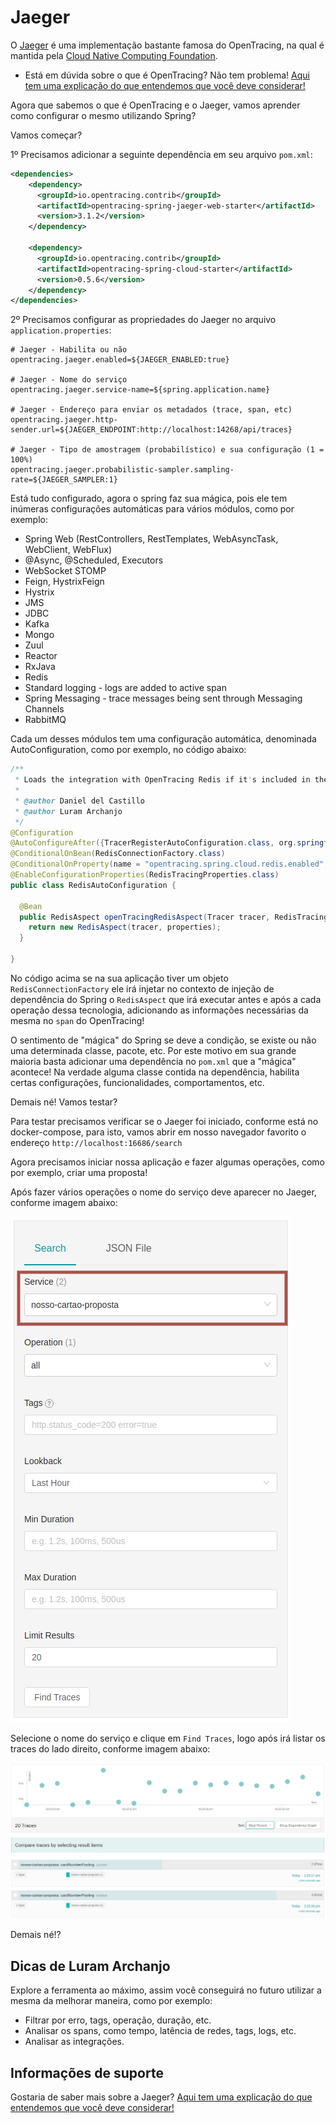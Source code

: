 # Jaeger

O [Jaeger](https://www.jaegertracing.io/) é uma implementação bastante famosa do OpenTracing, na qual é mantida pela [Cloud Native Computing Foundation](https://www.cncf.io/).

   * Está em dúvida sobre o que é OpenTracing? Não tem problema! [Aqui tem uma explicação do que entendemos que você deve considerar!](../informacao_procedural/open-tracing.md)
   
Agora que sabemos o que é OpenTracing e o Jaeger, vamos aprender como configurar o mesmo utilizando Spring?

Vamos começar?

1º Precisamos adicionar a seguinte dependência em seu arquivo `pom.xml`:

```xml
<dependencies>
	<dependency>
      <groupId>io.opentracing.contrib</groupId>
      <artifactId>opentracing-spring-jaeger-web-starter</artifactId>
      <version>3.1.2</version>
    </dependency>
    
    <dependency>
      <groupId>io.opentracing.contrib</groupId>
      <artifactId>opentracing-spring-cloud-starter</artifactId>
      <version>0.5.6</version>
    </dependency>
</dependencies>
```

2º Precisamos configurar as propriedades do Jaeger no arquivo `application.properties`:

```properties
# Jaeger - Habilita ou não
opentracing.jaeger.enabled=${JAEGER_ENABLED:true}

# Jaeger - Nome do serviço
opentracing.jaeger.service-name=${spring.application.name}

# Jaeger - Endereço para enviar os metadados (trace, span, etc)
opentracing.jaeger.http-sender.url=${JAEGER_ENDPOINT:http://localhost:14268/api/traces}

# Jaeger - Tipo de amostragem (probabilístico) e sua configuração (1 = 100%)
opentracing.jaeger.probabilistic-sampler.sampling-rate=${JAEGER_SAMPLER:1}
```

Está tudo configurado, agora o spring faz sua mágica, pois ele tem inúmeras configurações automáticas para vários módulos, 
como por exemplo:

- Spring Web (RestControllers, RestTemplates, WebAsyncTask, WebClient, WebFlux)
- @Async, @Scheduled, Executors
- WebSocket STOMP
- Feign, HystrixFeign
- Hystrix
- JMS
- JDBC
- Kafka
- Mongo
- Zuul
- Reactor
- RxJava
- Redis
- Standard logging - logs are added to active span
- Spring Messaging - trace messages being sent through Messaging Channels
- RabbitMQ

Cada um desses módulos tem uma configuração automática, denominada AutoConfiguration, como por exemplo, no código abaixo:

```java
/**
 * Loads the integration with OpenTracing Redis if it's included in the classpath.
 *
 * @author Daniel del Castillo
 * @author Luram Archanjo
 */
@Configuration
@AutoConfigureAfter({TracerRegisterAutoConfiguration.class, org.springframework.boot.autoconfigure.data.redis.RedisAutoConfiguration.class})
@ConditionalOnBean(RedisConnectionFactory.class)
@ConditionalOnProperty(name = "opentracing.spring.cloud.redis.enabled", havingValue = "true", matchIfMissing = true)
@EnableConfigurationProperties(RedisTracingProperties.class)
public class RedisAutoConfiguration {

  @Bean
  public RedisAspect openTracingRedisAspect(Tracer tracer, RedisTracingProperties properties) {
    return new RedisAspect(tracer, properties);
  }

}
```

No código acima se na sua aplicação tiver um objeto `RedisConnectionFactory` ele irá injetar no contexto de injeção de 
dependência do Spring o `RedisAspect` que irá executar antes e após a cada operação dessa tecnologia, adicionando as 
informações necessárias da mesma no `span` do OpenTracing!

O sentimento de "mágica" do Spring se deve a condição, se existe ou não uma determinada classe, pacote, etc. Por este 
motivo em sua grande maioria basta adicionar uma dependência no `pom.xml` que a "mágica" acontece! Na verdade alguma 
classe contida na dependência, habilita certas configurações, funcionalidades, comportamentos, etc.

Demais né! Vamos testar?

Para testar precisamos verificar se o Jaeger foi iniciado, conforme está no docker-compose, para isto, vamos abrir em 
nosso navegador favorito o endereço `http://localhost:16686/search`

Agora precisamos iniciar nossa aplicação e fazer algumas operações, como por exemplo, criar uma proposta!

Após fazer vários operações o nome do serviço deve aparecer no Jaeger, conforme imagem abaixo:

![alt text](../images/open-tracing-004.png "OpenTracing")

Selecione o nome do serviço e clique em `Find Traces`, logo após irá listar os traces do lado direito, conforme imagem 
abaixo:

![alt text](../images/open-tracing-005.png "OpenTracing")

Demais né!?

## Dicas de Luram Archanjo

Explore a ferramenta ao máximo, assim você conseguirá no futuro utilizar a mesma da melhorar maneira, como por exemplo:

- Filtrar por erro, tags, operação, duração, etc.
- Analisar os spans, como tempo, latência de redes, tags, logs, etc.
- Analisar as integrações.

## Informações de suporte

Gostaria de saber mais sobre a Jaeger? [Aqui tem uma explicação do que entendemos que você deve considerar!](https://www.jaegertracing.io/docs/1.18/#about)